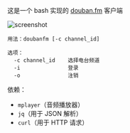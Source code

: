 这是一个 bash 实现的 [douban.fm](http://douban.fm) 客户端

![screenshot](https://cloud.githubusercontent.com/assets/1709072/13595315/3d66140e-e545-11e5-94f0-bb63b8f1b7e8.png)

```
用法：doubanfm [-c channel_id]

选项：
  -c channel_id    选择电台频道
  -i               登录
  -o               注销
```

依赖：
- `mplayer`（音频播放器）
- `jq`（用于 JSON 解析）
- `curl`（用于 HTTP 请求）
